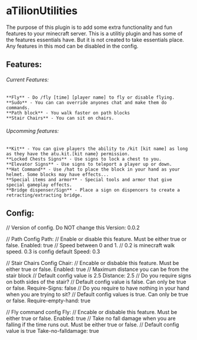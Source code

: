 # aTilionUtilities

The purpose of this plugin is to add some extra functionality and fun features to your minecraft server.
This is a utilitiy plugin and has some of the features essentials have. But it is not created to take essentials place.
Any features in this mod can be disabled in the config.

## Features:

###### Current Features:
    **Fly** - Do /fly [time] [player name] to fly or disable flying.
    **Sudo** - You can can override anyones chat and make them do commands.
    **Path block** - You walk faster on path blocks
    **Stair Chairs** - You can sit on chairs.


######  Upcomming features:
    **Kit** - You can give players the ability to /kit [kit name] as long as they have the atu.kit.[kit name} permission.
    **Locked Chests Signs** - Use signs to lock a chest to you.
    **Elevator Signs** - Use signs to teleport a player up or down.
    **Hat Command** - Use /hat to place the block in your hand as your helmet. Some blocks may have effects...
    **Special items and armor** - Special tools and armor that give special gameplay effects.
    **Bridge dispenser/Sign** - Place a sign on dispencers to create a retracting/extracting bridge.


## Config:

// Version of config. Do NOT change this
Version: 0.0.2

// Path Config
Path:
  // Enable or disable this feature. Must be either true or false.
  Enabled: true
  // Speed between 0 and 1.
  // 0.2 is minecraft walk speed. 0.3 is config default
  Speed: 0.3

// Stair Chairs Config
Chair:
 // Encable or disbable this feature. Must be either true or false.
 Enabled: true
 // Maximum distance you can be from the stair block
 // Default config value is 2.5
 Distance: 2.5
 // Do you require signs on both sides of the stair?
 // Default config value is false. Can only be true or false.
 Require-Signs: false
 // Do you require to have nothing in your hand when you are trying to sit?
 // Default config values is true. Can only be true or false.
 Require-empty-hand: true

// Fly command config
Fly:
 // Encable or disbable this feature. Must be either true or false.
 Enabled: true
 // Take no fall damage when you are falling if the time runs out. Must be either true or false.
 // Default config value is true
 Take-no-falldamage: true
